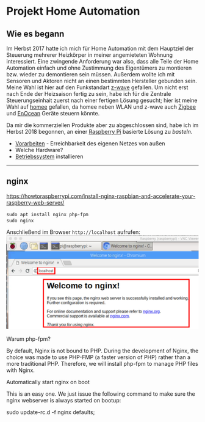 # Projekt Home Automation

## Wie es begann
Im Herbst 2017 hatte ich mich für Home Automation mit dem Hauptziel der Steuerung mehrerer Heizkörper in meiner angemieteten Wohnung interessiert. Eine zwingende Anforderung war also, dass alle Teile der Home Automation einfach und ohne Zustimmung des Eigentümers zu montieren bzw. wieder zu demontieren sein müssen. Außerdem wollte ich mit Sensoren und Aktoren nicht an einen bestimmten Hersteller gebunden sein. Meine Wahl ist hier auf den Funkstandart [z-wave](https://www.z-wave.com/) gefallen.
Um nicht erst nach Ende der Heizsaison fertig zu sein, habe ich für die Zentrale Steuerungseinhait zuerst nach einer fertigen Lösung gesucht; hier ist meine Wahl auf [homee](https://hom.ee/) gefallen, da homee neben WLAN und z-wave auch [Zigbee](https://www.zigbee.org/) und [EnOcean](https://www.enocean.com/de/) Geräte steuern könnte.

Da mir die kommerziellen Produkte aber zu abgeschlossen sind, habe ich im Herbst 2018 begonnen, an einer [Raspberry Pi](https://de.wikipedia.org/wiki/Raspberry_Pi) basierte Lösung zu *basteln*.

* [Vorarbeiten](doc/vorarbeiten.md) - Erreichbarkeit des eigenen Netzes von außen
* Welche Hardware?
* [Betriebssystem](doc/betriebssystem.md) installieren

---

## nginx
https://howtoraspberrypi.com/install-nginx-raspbian-and-accelerate-your-raspberry-web-server/

```
sudo apt install nginx php-fpm
sudo nginx
```

Anschließend im Browser `http://localhost` aufrufen:
<img src="./images4git/nginx-welcome.jpg" width="700">


Warum php-fpm?

By default, Nginx is not bound to PHP. During the development of Nginx, the choice was made to use PHP-FMP (a faster version of PHP) rather than a more traditional PHP. Therefore, we will install php-fpm to manage PHP files with Nginx.

Automatically start nginx on boot

This is an easy one. We just issue the following command to make sure the nginx webserver is always started on bootup:

sudo update-rc.d -f nginx defaults;
